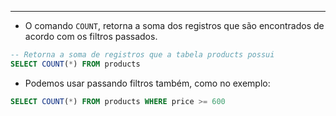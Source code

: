 ___
- O comando `COUNT`, retorna a soma dos registros que são encontrados de acordo com os filtros passados.
```sql
-- Retorna a soma de registros que a tabela products possui
SELECT COUNT(*) FROM products
```
- Podemos usar passando filtros também, como no exemplo:
```sql
SELECT COUNT(*) FROM products WHERE price >= 600
```